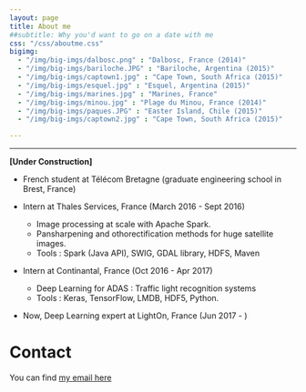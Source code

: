 ```yaml
---
layout: page
title: About me
##subtitle: Why you'd want to go on a date with me
css: "/css/aboutme.css"
bigimg:
  - "/img/big-imgs/dalbosc.png" : "Dalbosc, France (2014)"
  - "/img/big-imgs/bariloche.JPG" : "Bariloche, Argentina (2015)"
  - "/img/big-imgs/captown1.jpg" : "Cape Town, South Africa (2015)"
  - "/img/big-imgs/esquel.jpg" : "Esquel, Argentina (2015)"
  - "/img/big-imgs/marines.jpg" : "Marines, France"
  - "/img/big-imgs/minou.jpg" : "Plage du Minou, France (2014)"
  - "/img/big-imgs/paques.JPG" : "Easter Island, Chile (2015)"
  - "/img/big-imgs/captown2.jpg" : "Cape Town, South Africa (2015)"

---
```

---

**[Under Construction]**

 - French student at Télécom Bretagne (graduate engineering school in Brest, France)

 - Intern at Thales Services, France (March 2016 - Sept 2016)
    - Image processing at scale with Apache Spark.
    - Pansharpening and othorectification methods for huge satellite images.
    - Tools : Spark (Java API), SWIG, GDAL library, HDFS, Maven


 - Intern at Continantal, France (Oct 2016 - Apr 2017)
    - Deep Learning for ADAS : Traffic light recognition systems
    - Tools : Keras, TensorFlow, LMDB, HDF5, Python.

	 
 - Now, Deep Learning expert at LightOn, France (Jun 2017 - )




<div id="contactme-section">
<h1 id="contact">Contact</h1>

<p>You can find <a href="mailto:julien.guillaumin@telecom-bretagne.eu">my email here </a></p>

</div>
